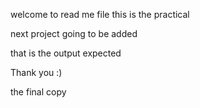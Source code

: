 welcome to read me file
this is the practical

next project going to be added

that is the output expected

Thank you :)


the final copy

